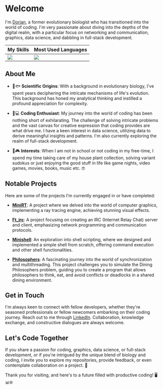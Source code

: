 # Welcome

I'm [Dorian](https://www.linkedin.com/in/dorianjagusch), a former evolutionary biologist who has transitioned into the world of coding. I'm very passionate about diving into the depths of the digital realm, with a particular focus on networking and communication, graphics, data science, and dabbling in full-stack development.

| My Skills                            |Most Used Languages                           |
|----------------------------------------|--------------------------------------|
| [![](https://skillicons.dev/icons?i=c,cpp,python,r,git,bash,vscode,emacs,linux,regex,docker,js,nextjs,css,html,react,figma&perline=7)](https://skillicons.dev) | [![](https://github-readme-stats.vercel.app/api/top-langs/?username=dorianjagusch&theme=light)](https://github.com/anuraghazra/github-readme-stats&hide=roff)|

## About Me

- 🌱🐟 **Scientific Origins**: With a background in evolutionary biology, I've spent years deciphering the intricate mechanisms of life's evolution. This background has honed my analytical thinking and instilled a profound appreciation for complexity.

- 👾💻 **Coding Enthusiast**: My journey into the world of coding has been nothing short of exhilarating. The challenge of solving intricate problems and the vast canvas for creative expression that coding provides are what drive me. I have a keen interest in data science, utilizing data to derive meaningful insights and patterns. I'm also currently exploring the realm of full-stack development.

- 🌿🎮 **Interests**: When I am not in school or not coding in my free-time, I spend my time taking care of my house plant collection, solving variant sudokus or just enjoying the good stuff in life like game nights, video games, movies, books, music etc. 🤓

## Notable Projects

Here are some of the projects I'm currently engaged in or have completed:

- **[MiniRT](https://github.com/dorianjagusch/miniRT)**: A project where we delved into the world of computer graphics, implementing a ray tracing engine, achieving stunning visual effects.

- **[Ft_irc](https://github.com/dorianjagusch/ft_irc)**: A project focusing on creating an IRC (Internet Relay Chat) server and client, emphasizing network programming and communication protocols.

- **[Minishell](https://github.com/dorianjagusch/minishell/)**: An exploration into shell scripting, where we designed and implemented a simple shell from scratch, offering command execution and other shell functionalities.
 
- **[Philosophers](https://github.com/dorianjagusch/philo/)**: A fascinating journey into the world of synchronization and multithreading. This project challenges you to simulate the Dining Philosophers problem, guiding you to create a program that allows philosophers to think, eat, and avoid conflicts or deadlocks in a shared dining environment. 

## Get in Touch

I'm always keen to connect with fellow developers, whether they're seasoned professionals or fellow newcomers embarking on their coding journey. Reach out to me through [LinkedIn](https://www.linkedin.com/in/dorian-jagusch). Collaboration, knowledge exchange, and constructive dialogues are always welcome.

## Let's Code Together

If you share a passion for coding, graphics, data science, or full-stack development, or if you're intrigued by the unique blend of biology and coding, I invite you to explore my repositories, provide feedback, or even contemplate collaboration on a project. 🚀

Thank you for visiting, and here's to a future filled with productive coding! 🖥️📊🌐
